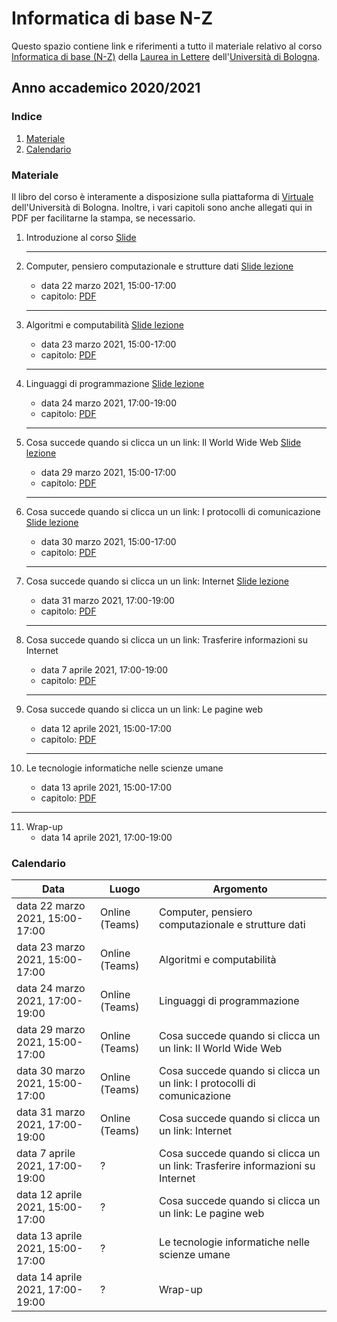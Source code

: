 # Informatica di base N-Z

Questo spazio contiene link e riferimenti a tutto il materiale relativo al corso [Informatica di base (N-Z)](https://www.unibo.it/it/didattica/insegnamenti/insegnamento/2020/464222) della [Laurea in Lettere](https://corsi.unibo.it/laurea/lettere) dell'[Università di Bologna](http://www.unibo.it).


## Anno accademico 2020/2021

### Indice

1. [Materiale](#materiale)
2. [Calendario](#calendario)

### Materiale

Il libro del corso è interamente a disposizione sulla piattaforma di [Virtuale](https://virtuale.unibo.it) dell'Università di Bologna. Inoltre, i vari capitoli sono anche allegati qui in PDF per facilitarne la stampa, se necessario.

1. Introduzione al corso [Slide](https://docs.google.com/presentation/d/1RvB63Mshgu-x72R53kPJqAER6pFKg1p7vaLR8NB8Ock/edit?usp=sharing)
   <hr />
   
2. Computer, pensiero computazionale e strutture dati  [Slide lezione](https://docs.google.com/presentation/d/1nSroIiMt0cXfbHyj3m0wcCLgtbYD7sr3emTPW67NWKY/edit?usp=sharing)
   * data 22 marzo 2021, 15:00-17:00
   * capitolo:  [PDF](https://basic-inf.github.io/2020-2021/chapters/01.pdf)
   <hr />

3. Algoritmi e computabilità [Slide lezione](https://docs.google.com/presentation/d/166pcWNnGQLcsfOHH3Z51VvDlDfwaecyjZQ--gTCtZgM/edit?usp=sharing)
   *  data 23 marzo 2021, 15:00-17:00
   * capitolo:  [PDF](https://basic-inf.github.io/2020-2021/chapters/02.pdf)
   <hr />

4. Linguaggi di programmazione [Slide lezione](https://docs.google.com/presentation/d/1-ucB3Nn8tNtWDorbsA2UsdzXMulwEFo4Eu5PXhl48yA/edit?usp=sharing)
   *  data 24 marzo 2021, 17:00-19:00
   * capitolo:  [PDF](https://basic-inf.github.io/2020-2021/chapters/03.pdf)
   <hr />

5. Cosa succede quando si clicca un un link: Il World Wide Web [Slide lezione](https://docs.google.com/presentation/d/1ora2B-CwnbzN0iEY2SrG-Uz8cSdRtCYO2zDI4CpuikU/edit?usp=sharing)
   *  data 29 marzo 2021, 15:00-17:00
   * capitolo:  [PDF](https://basic-inf.github.io/2020-2021/chapters/04.pdf)
   <hr />

6. Cosa succede quando si clicca un un link: I protocolli di comunicazione [Slide lezione](https://docs.google.com/presentation/d/1NNTbpjEd4F1AbWjy4fhjOH-BRAB58XDLFToR4Qfv3Lw/edit?usp=sharing)
   *  data 30 marzo 2021, 15:00-17:00
   * capitolo:  [PDF](https://basic-inf.github.io/2020-2021/chapters/05.pdf)
   <hr />

7. Cosa succede quando si clicca un un link: Internet [Slide lezione](https://docs.google.com/presentation/d/1HWVo0oNMYvvqtJHkRmVTn7KHfYQkuFwahdEmPnglaI4/edit?usp=sharing)
   *  data 31 marzo 2021, 17:00-19:00
   * capitolo:  [PDF](https://basic-inf.github.io/2020-2021/chapters/06.pdf)
   <hr />

8. Cosa succede quando si clicca un un link: Trasferire informazioni su Internet
   *  data 7 aprile 2021, 17:00-19:00
   * capitolo:  [PDF](https://basic-inf.github.io/2020-2021/chapters/07.pdf)
   <hr />

9. Cosa succede quando si clicca un un link: Le pagine web
   *  data 12 aprile 2021, 15:00-17:00
   * capitolo:  [PDF](https://basic-inf.github.io/2020-2021/chapters/08.pdf)
   <hr />

10. Le tecnologie informatiche nelle scienze umane
      *  data 13 aprile 2021, 15:00-17:00
      * capitolo:  [PDF](https://basic-inf.github.io/2020-2021/chapters/09.pdf)
   <hr />

11. Wrap-up
    *  data 14 aprile 2021, 17:00-19:00
   

### Calendario

|Data|Luogo|Argomento|
|----|-----|---------|
|data 22 marzo 2021, 15:00-17:00|Online (Teams)|Computer, pensiero computazionale e strutture dati|
|data 23 marzo 2021, 15:00-17:00|Online (Teams)|Algoritmi e computabilità|
|data 24 marzo 2021, 17:00-19:00|Online (Teams)|Linguaggi di programmazione|
|data 29 marzo 2021, 15:00-17:00|Online (Teams)|Cosa succede quando si clicca un un link: Il World Wide Web|
|data 30 marzo 2021, 15:00-17:00|Online (Teams)|Cosa succede quando si clicca un un link: I protocolli di comunicazione|
|data 31 marzo 2021, 17:00-19:00|Online (Teams)|Cosa succede quando si clicca un un link: Internet|
|data 7 aprile 2021, 17:00-19:00|?|Cosa succede quando si clicca un un link: Trasferire informazioni su Internet|
|data 12 aprile 2021, 15:00-17:00|?|Cosa succede quando si clicca un un link: Le pagine web|
|data 13 aprile 2021, 15:00-17:00|?|Le tecnologie informatiche nelle scienze umane|
|data 14 aprile 2021, 17:00-19:00|?|Wrap-up|

